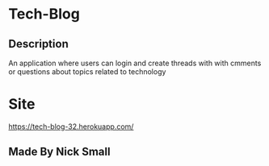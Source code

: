 # Tech-Blog

## Description 
An application where users can login and create threads with with cmments or questions about topics related to technology

# Site
https://tech-blog-32.herokuapp.com/

## Made By Nick Small
